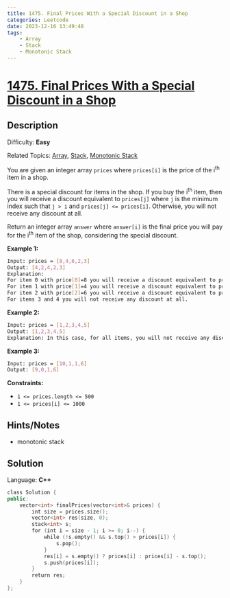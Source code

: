 ```yaml
---
title: 1475. Final Prices With a Special Discount in a Shop
categories: Leetcode
date: 2023-12-16 13:49:48
tags:
    - Array
    - Stack
    - Monotonic Stack
---
```


# [1475\. Final Prices With a Special Discount in a Shop](https://leetcode.com/problems/final-prices-with-a-special-discount-in-a-shop/)

## Description

Difficulty: **Easy**

Related Topics: [Array](https://leetcode.com/tag/https://leetcode.com/tag/array//), [Stack](https://leetcode.com/tag/https://leetcode.com/tag/stack//), [Monotonic Stack](https://leetcode.com/tag/https://leetcode.com/tag/monotonic-stack//)

You are given an integer array `prices` where `prices[i]` is the price of the i<sup>th</sup> item in a shop.

There is a special discount for items in the shop. If you buy the i<sup>th</sup> item, then you will receive a discount equivalent to `prices[j]` where `j` is the minimum index such that `j > i` and `prices[j] <= prices[i]`. Otherwise, you will not receive any discount at all.

Return an integer array `answer` where `answer[i]` is the final price you will pay for the i<sup>th</sup> item of the shop, considering the special discount.

**Example 1:**

```bash
Input: prices = [8,4,6,2,3]
Output: [4,2,4,2,3]
Explanation:
For item 0 with price[0]=8 you will receive a discount equivalent to prices[1]=4, therefore, the final price you will pay is 8 - 4 = 4.
For item 1 with price[1]=4 you will receive a discount equivalent to prices[3]=2, therefore, the final price you will pay is 4 - 2 = 2.
For item 2 with price[2]=6 you will receive a discount equivalent to prices[3]=2, therefore, the final price you will pay is 6 - 2 = 4.
For items 3 and 4 you will not receive any discount at all.
```

**Example 2:**

```bash
Input: prices = [1,2,3,4,5]
Output: [1,2,3,4,5]
Explanation: In this case, for all items, you will not receive any discount at all.
```

**Example 3:**

```bash
Input: prices = [10,1,1,6]
Output: [9,0,1,6]
```

**Constraints:**

* `1 <= prices.length <= 500`
* `1 <= prices[i] <= 1000`

## Hints/Notes

* monotonic stack

## Solution

Language: **C++**

```C++
class Solution {
public:
    vector<int> finalPrices(vector<int>& prices) {
        int size = prices.size();
        vector<int> res(size, 0);
        stack<int> s;
        for (int i = size - 1; i >= 0; i--) {
            while (!s.empty() && s.top() > prices[i]) {
                s.pop();
            }
            res[i] = s.empty() ? prices[i] : prices[i] - s.top();
            s.push(prices[i]);
        }
        return res;
    }
};
```
